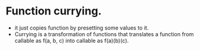 <!--  -->

# Function currying.

- it just copies function by presetting some values to it.
- Currying is a transformation of functions that translates a function from callable as f(a, b, c) into callable as f(a)(b)(c).
